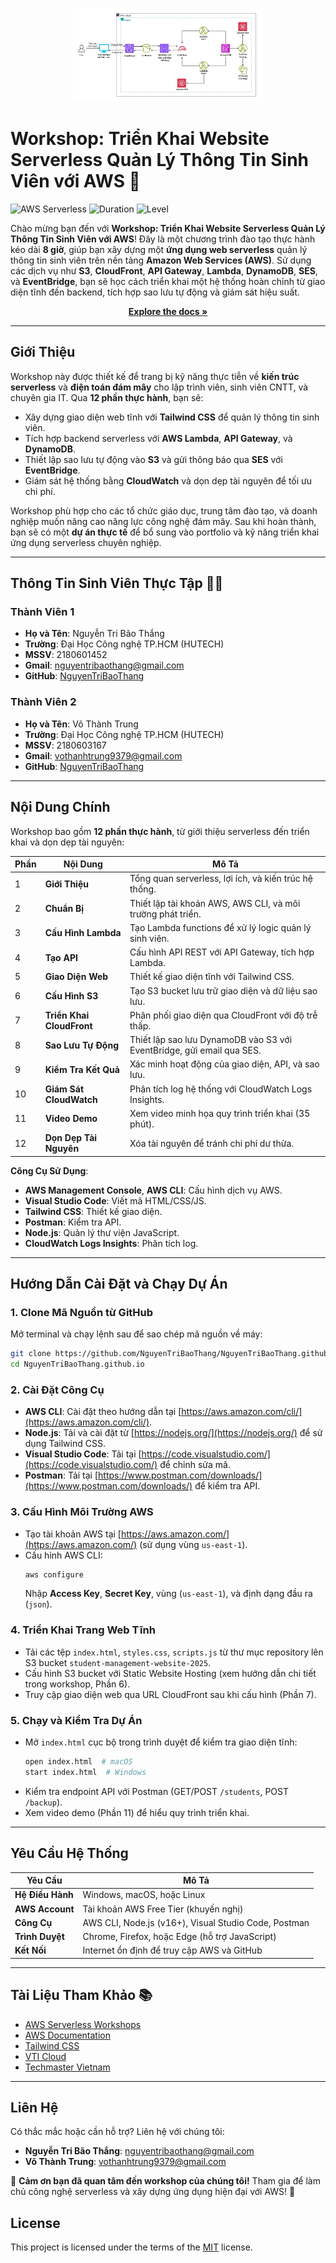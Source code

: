 <p align="center">
	<img loading="lazy" src="./images/system-architecture-overview.jpg" alt="Project" height="150">
</p>

# Workshop: Triển Khai Website Serverless Quản Lý Thông Tin Sinh Viên với AWS 🚀

![AWS Serverless](https://img.shields.io/badge/AWS-Serverless-orange?logo=amazonaws) ![Duration](https://img.shields.io/badge/Duration-8%20Hours-blue) ![Level](https://img.shields.io/badge/Level-Intermediate-green)

Chào mừng bạn đến với **Workshop: Triển Khai Website Serverless Quản Lý Thông Tin Sinh Viên với AWS**! Đây là một chương trình đào tạo thực hành kéo dài **8 giờ**, giúp bạn xây dựng một **ứng dụng web serverless** quản lý thông tin sinh viên trên nền tảng **Amazon Web Services (AWS)**. Sử dụng các dịch vụ như **S3**, **CloudFront**, **API Gateway**, **Lambda**, **DynamoDB**, **SES**, và **EventBridge**, bạn sẽ học cách triển khai một hệ thống hoàn chỉnh từ giao diện tĩnh đến backend, tích hợp sao lưu tự động và giám sát hiệu suất.

<p align="center">
  <a href="https://nguyentribaothang.github.io/" rel="dofollow" target="blank"><strong>Explore the docs »</strong></a>
<p>
	
---

## Giới Thiệu

Workshop này được thiết kế để trang bị kỹ năng thực tiễn về **kiến trúc serverless** và **điện toán đám mây** cho lập trình viên, sinh viên CNTT, và chuyên gia IT. Qua **12 phần thực hành**, bạn sẽ:
- Xây dựng giao diện web tĩnh với **Tailwind CSS** để quản lý thông tin sinh viên.
- Tích hợp backend serverless với **AWS Lambda**, **API Gateway**, và **DynamoDB**.
- Thiết lập sao lưu tự động vào **S3** và gửi thông báo qua **SES** với **EventBridge**.
- Giám sát hệ thống bằng **CloudWatch** và dọn dẹp tài nguyên để tối ưu chi phí.

Workshop phù hợp cho các tổ chức giáo dục, trung tâm đào tạo, và doanh nghiệp muốn nâng cao năng lực công nghệ đám mây. Sau khi hoàn thành, bạn sẽ có một **dự án thực tế** để bổ sung vào portfolio và kỹ năng triển khai ứng dụng serverless chuyên nghiệp.

---

## Thông Tin Sinh Viên Thực Tập 👨‍🎓

### Thành Viên 1
- **Họ và Tên**: Nguyễn Tri Bão Thắng  
- **Trường**: Đại Học Công nghệ TP.HCM (HUTECH)  
- **MSSV**: 2180601452  
- **Gmail**: [nguyentribaothang@gmail.com](mailto:nguyentribaothang@gmail.com)  
- **GitHub**: [NguyenTriBaoThang](https://github.com/NguyenTriBaoThang)  

### Thành Viên 2
- **Họ và Tên**: Võ Thành Trung  
- **Trường**: Đại Học Công nghệ TP.HCM (HUTECH)  
- **MSSV**: 2180603167  
- **Gmail**: [vothanhtrung9379@gmail.com](mailto:vothanhtrung9379@gmail.com)  
- **GitHub**: [NguyenTriBaoThang](https://github.com/NguyenTriBaoThang)  

---

## Nội Dung Chính

Workshop bao gồm **12 phần thực hành**, từ giới thiệu serverless đến triển khai và dọn dẹp tài nguyên:

| Phần | Nội Dung | Mô Tả |
|------|----------|-------|
| 1 | **Giới Thiệu** | Tổng quan serverless, lợi ích, và kiến trúc hệ thống. |
| 2 | **Chuẩn Bị** | Thiết lập tài khoản AWS, AWS CLI, và môi trường phát triển. |
| 3 | **Cấu Hình Lambda** | Tạo Lambda functions để xử lý logic quản lý sinh viên. |
| 4 | **Tạo API** | Cấu hình API REST với API Gateway, tích hợp Lambda. |
| 5 | **Giao Diện Web** | Thiết kế giao diện tĩnh với Tailwind CSS. |
| 6 | **Cấu Hình S3** | Tạo S3 bucket lưu trữ giao diện và dữ liệu sao lưu. |
| 7 | **Triển Khai CloudFront** | Phân phối giao diện qua CloudFront với độ trễ thấp. |
| 8 | **Sao Lưu Tự Động** | Thiết lập sao lưu DynamoDB vào S3 với EventBridge, gửi email qua SES. |
| 9 | **Kiểm Tra Kết Quả** | Xác minh hoạt động của giao diện, API, và sao lưu. |
| 10 | **Giám Sát CloudWatch** | Phân tích log hệ thống với CloudWatch Logs Insights. |
| 11 | **Video Demo** | Xem video minh họa quy trình triển khai (35 phút). |
| 12 | **Dọn Dẹp Tài Nguyên** | Xóa tài nguyên để tránh chi phí dư thừa. |

**Công Cụ Sử Dụng**:
- **AWS Management Console**, **AWS CLI**: Cấu hình dịch vụ AWS.
- **Visual Studio Code**: Viết mã HTML/CSS/JS.
- **Tailwind CSS**: Thiết kế giao diện.
- **Postman**: Kiểm tra API.
- **Node.js**: Quản lý thư viện JavaScript.
- **CloudWatch Logs Insights**: Phân tích log.

---

## Hướng Dẫn Cài Đặt và Chạy Dự Án

### 1. Clone Mã Nguồn từ GitHub
Mở terminal và chạy lệnh sau để sao chép mã nguồn về máy:

```bash
git clone https://github.com/NguyenTriBaoThang/NguyenTriBaoThang.github.io.git
cd NguyenTriBaoThang.github.io
```

### 2. Cài Đặt Công Cụ
- **AWS CLI**: Cài đặt theo hướng dẫn tại [https://aws.amazon.com/cli/](https://aws.amazon.com/cli/).
- **Node.js**: Tải và cài đặt từ [https://nodejs.org/](https://nodejs.org/) để sử dụng Tailwind CSS.
- **Visual Studio Code**: Tải tại [https://code.visualstudio.com/](https://code.visualstudio.com/) để chỉnh sửa mã.
- **Postman**: Tải tại [https://www.postman.com/downloads/](https://www.postman.com/downloads/) để kiểm tra API.

### 3. Cấu Hình Môi Trường AWS
- Tạo tài khoản AWS tại [https://aws.amazon.com/](https://aws.amazon.com/) (sử dụng vùng `us-east-1`).
- Cấu hình AWS CLI:
  ```bash
  aws configure
  ```
  Nhập **Access Key**, **Secret Key**, vùng (`us-east-1`), và định dạng đầu ra (`json`).

### 4. Triển Khai Trang Web Tĩnh
- Tải các tệp `index.html`, `styles.css`, `scripts.js` từ thư mục repository lên S3 bucket `student-management-website-2025`.
- Cấu hình S3 bucket với Static Website Hosting (xem hướng dẫn chi tiết trong workshop, Phần 6).
- Truy cập giao diện web qua URL CloudFront sau khi cấu hình (Phần 7).

### 5. Chạy và Kiểm Tra Dự Án
- Mở `index.html` cục bộ trong trình duyệt để kiểm tra giao diện tĩnh:
  ```bash
  open index.html  # macOS
  start index.html  # Windows
  ```
- Kiểm tra endpoint API với Postman (GET/POST `/students`, POST `/backup`).
- Xem video demo (Phần 11) để hiểu quy trình triển khai.

---


## Yêu Cầu Hệ Thống

| Yêu Cầu | Mô Tả |
|---------|-------|
| **Hệ Điều Hành** | Windows, macOS, hoặc Linux |
| **AWS Account** | Tài khoản AWS Free Tier (khuyến nghị) |
| **Công Cụ** | AWS CLI, Node.js (v16+), Visual Studio Code, Postman |
| **Trình Duyệt** | Chrome, Firefox, hoặc Edge (hỗ trợ JavaScript) |
| **Kết Nối** | Internet ổn định để truy cập AWS và GitHub |

---

## Tài Liệu Tham Khảo 📚

- [AWS Serverless Workshops](https://aws.amazon.com/serverless/)
- [AWS Documentation](https://docs.aws.amazon.com/)
- [Tailwind CSS](https://tailwindcss.com/)
- [VTI Cloud](https://vticloud.io/)
- [Techmaster Vietnam](https://techmaster.vn/)

---

## Liên Hệ

Có thắc mắc hoặc cần hỗ trợ? Liên hệ với chúng tôi:
- **Nguyễn Tri Bão Thắng**: [nguyentribaothang@gmail.com](mailto:nguyentribaothang@gmail.com)
- **Võ Thành Trung**: [vothanhtrung9379@gmail.com](mailto:vothanhtrung9379@gmail.com)

🌟 **Cảm ơn bạn đã quan tâm đến workshop của chúng tôi!** Tham gia để làm chủ công nghệ serverless và xây dựng ứng dụng hiện đại với AWS! 🚀

## License

<p align="justify">

This project is licensed under the terms of the [MIT](LICENSE) license.

</p>
